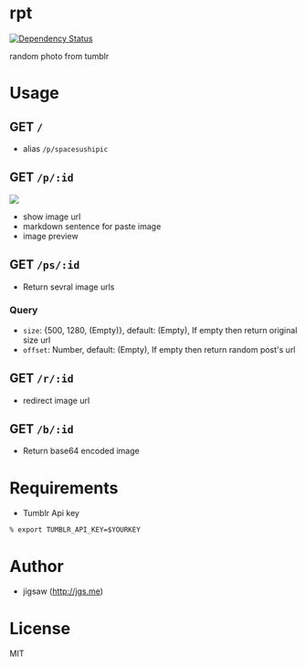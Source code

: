 rpt
===
[![Dependency Status](https://david-dm.org/jgsme/rpt.png)](https://david-dm.org/jgsme/rpt)

random photo from tumblr

# Usage

## GET `/`

* alias `/p/spacesushipic`

## GET `/p/:id`

![](https://cloud.githubusercontent.com/assets/557961/4514559/841ec580-4b77-11e4-9c11-9c3bf44546c9.png)

* show image url
* markdown sentence for paste image
* image preview
 
## GET `/ps/:id`

* Return sevral image urls

### Query

* `size`: {500, 1280, (Empty)}, default: (Empty), If empty then return original size url
* `offset`: Number, default: (Empty), If empty then return random post's url

## GET `/r/:id`

* redirect image url

## GET `/b/:id`

* Return base64 encoded image

# Requirements

* Tumblr Api key

```
% export TUMBLR_API_KEY=$YOURKEY
```

# Author

* jigsaw (http://jgs.me)

# License

MIT
